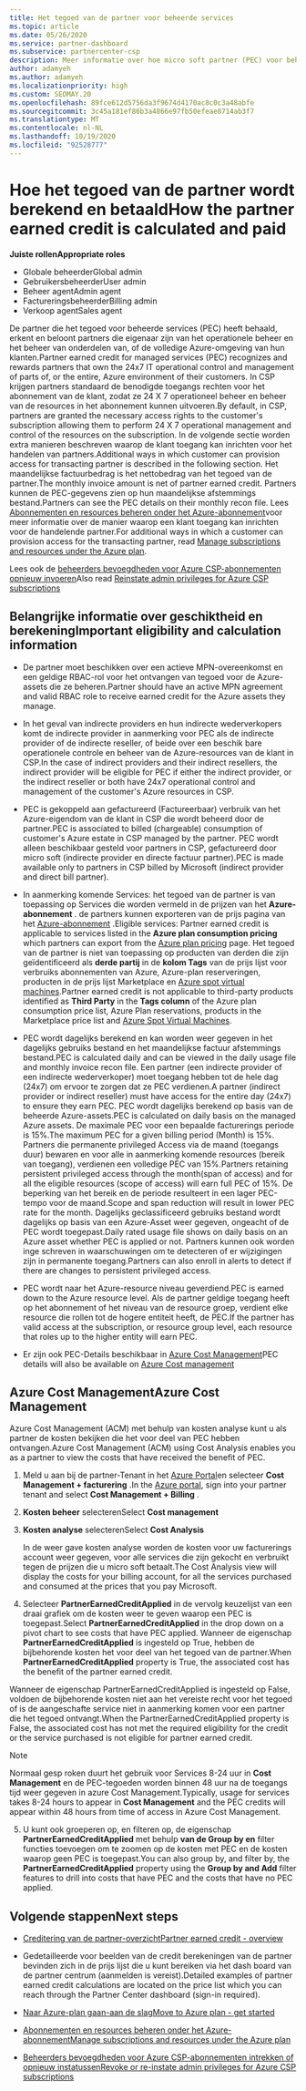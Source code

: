 ```yaml
---
title: Het tegoed van de partner voor beheerde services
ms.topic: article
ms.date: 05/26/2020
ms.service: partner-dashboard
ms.subservice: partnercenter-csp
description: Meer informatie over hoe micro soft partner (PEC) voor beheerde services wordt berekend en betaald, en hoe u ervoor kunt zorgen dat u in aanmerking komt.
author: adamyeh
ms.author: adamyeh
ms.localizationpriority: high
ms.custom: SEOMAY.20
ms.openlocfilehash: 89fce612d5756da3f9674d4170ac8c0c3a48abfe
ms.sourcegitcommit: 3c45a181ef86b3a4866e97fb50efeae8714ab3f7
ms.translationtype: MT
ms.contentlocale: nl-NL
ms.lasthandoff: 10/19/2020
ms.locfileid: "92528777"
---
```

# <a name="how-the-partner-earned-credit-is-calculated-and-paid"></a><span data-ttu-id="e3209-103">Hoe het tegoed van de partner wordt berekend en betaald</span><span class="sxs-lookup"><span data-stu-id="e3209-103">How the partner earned credit is calculated and paid</span></span>

<span data-ttu-id="e3209-104">**Juiste rollen**</span><span class="sxs-lookup"><span data-stu-id="e3209-104">**Appropriate roles**</span></span>

- <span data-ttu-id="e3209-105">Globale beheerder</span><span class="sxs-lookup"><span data-stu-id="e3209-105">Global admin</span></span>
- <span data-ttu-id="e3209-106">Gebruikersbeheerder</span><span class="sxs-lookup"><span data-stu-id="e3209-106">User admin</span></span>
- <span data-ttu-id="e3209-107">Beheer agent</span><span class="sxs-lookup"><span data-stu-id="e3209-107">Admin agent</span></span>
- <span data-ttu-id="e3209-108">Factureringsbeheerder</span><span class="sxs-lookup"><span data-stu-id="e3209-108">Billing admin</span></span>
- <span data-ttu-id="e3209-109">Verkoop agent</span><span class="sxs-lookup"><span data-stu-id="e3209-109">Sales agent</span></span>

<span data-ttu-id="e3209-110">De partner die het tegoed voor beheerde services (PEC) heeft behaald, erkent en beloont partners die eigenaar zijn van het operationele beheer en het beheer van onderdelen van, of de volledige Azure-omgeving van hun klanten.</span><span class="sxs-lookup"><span data-stu-id="e3209-110">Partner earned credit for managed services (PEC) recognizes and rewards partners that own the 24x7 IT operational control and management of parts of, or the entire, Azure environment of their customers.</span></span> <span data-ttu-id="e3209-111">In CSP krijgen partners standaard de benodigde toegangs rechten voor het abonnement van de klant, zodat ze 24 X 7 operationeel beheer en beheer van de resources in het abonnement kunnen uitvoeren.</span><span class="sxs-lookup"><span data-stu-id="e3209-111">By default, in CSP, partners are granted the necessary access rights to the customer's subscription allowing them to perform 24 X 7 operational management and control of the resources on the subscription.</span></span> <span data-ttu-id="e3209-112">In de volgende sectie worden extra manieren beschreven waarop de klant toegang kan inrichten voor het handelen van partners.</span><span class="sxs-lookup"><span data-stu-id="e3209-112">Additional ways in which customer can provision access for transacting partner is described in the following section.</span></span> <span data-ttu-id="e3209-113">Het maandelijkse factuurbedrag is het nettobedrag van het tegoed van de partner.</span><span class="sxs-lookup"><span data-stu-id="e3209-113">The monthly invoice amount is net of partner earned credit.</span></span> <span data-ttu-id="e3209-114">Partners kunnen de PEC-gegevens zien op hun maandelijkse afstemmings bestand.</span><span class="sxs-lookup"><span data-stu-id="e3209-114">Partners can see the PEC details on their monthly recon file.</span></span> <span data-ttu-id="e3209-115">Lees [Abonnementen en resources beheren onder het Azure-abonnement](azure-plan-manage.md)voor meer informatie over de manier waarop een klant toegang kan inrichten voor de handelende partner.</span><span class="sxs-lookup"><span data-stu-id="e3209-115">For additional ways in which a customer can provision access for the transacting partner, read [Manage subscriptions and resources under the Azure plan](azure-plan-manage.md).</span></span>

<span data-ttu-id="e3209-116">Lees ook de [beheerders bevoegdheden voor Azure CSP-abonnementen opnieuw invoeren](revoke-reinstate-csp.md)</span><span class="sxs-lookup"><span data-stu-id="e3209-116">Also read [Reinstate admin privileges for Azure CSP subscriptions](revoke-reinstate-csp.md)</span></span>

## <a name="important-eligibility-and-calculation-information"></a><span data-ttu-id="e3209-117">Belangrijke informatie over geschiktheid en berekening</span><span class="sxs-lookup"><span data-stu-id="e3209-117">Important eligibility and calculation information</span></span>

- <span data-ttu-id="e3209-118">De partner moet beschikken over een actieve MPN-overeenkomst en een geldige RBAC-rol voor het ontvangen van tegoed voor de Azure-assets die ze beheren.</span><span class="sxs-lookup"><span data-stu-id="e3209-118">Partner should have an active MPN agreement and valid RBAC role to receive earned credit for the Azure assets they manage.</span></span> 

- <span data-ttu-id="e3209-119">In het geval van indirecte providers en hun indirecte wederverkopers komt de indirecte provider in aanmerking voor PEC als de indirecte provider of de indirecte reseller, of beide over een beschik bare operationele controle en beheer van de Azure-resources van de klant in CSP.</span><span class="sxs-lookup"><span data-stu-id="e3209-119">In the case of indirect providers and their indirect resellers, the indirect provider will be eligible for PEC if either the indirect provider, or the indirect reseller or both have 24x7 operational control and management of the customer's Azure resources in CSP.</span></span>

- <span data-ttu-id="e3209-120">PEC is gekoppeld aan gefactureerd (Factureerbaar) verbruik van het Azure-eigendom van de klant in CSP die wordt beheerd door de partner.</span><span class="sxs-lookup"><span data-stu-id="e3209-120">PEC is associated to billed (chargeable) consumption of customer's Azure estate in CSP managed by the partner.</span></span> <span data-ttu-id="e3209-121">PEC wordt alleen beschikbaar gesteld voor partners in CSP, gefactureerd door micro soft (indirecte provider en directe factuur partner).</span><span class="sxs-lookup"><span data-stu-id="e3209-121">PEC is made available only to partners in CSP billed by Microsoft (indirect provider and direct bill partner).</span></span> 

- <span data-ttu-id="e3209-122">In aanmerking komende Services: het tegoed van de partner is van toepassing op Services die worden vermeld in de prijzen van het **Azure-abonnement** . de partners kunnen exporteren van de prijs pagina van het [Azure-abonnement](https://partner.microsoft.com/commerce/sales) .</span><span class="sxs-lookup"><span data-stu-id="e3209-122">Eligible services: Partner earned credit is applicable to services listed in the **Azure plan consumption pricing** which partners can export from the [Azure plan pricing](https://partner.microsoft.com/commerce/sales) page.</span></span> <span data-ttu-id="e3209-123">Het tegoed van de partner is niet van toepassing op producten van derden die zijn geïdentificeerd als **derde partij** in de **kolom Tags** van de prijs lijst voor verbruiks abonnementen van Azure, Azure-plan reserveringen, producten in de prijs lijst Marketplace en [Azure spot virtual machines](https://partner.microsoft.com/resources/collection/azure-spot-in-csp#/).</span><span class="sxs-lookup"><span data-stu-id="e3209-123">Partner earned credit is not applicable to third-party products identified as **Third Party** in the **Tags column** of the Azure plan consumption price list, Azure Plan reservations, products in the Marketplace price list and [Azure Spot Virtual Machines](https://partner.microsoft.com/resources/collection/azure-spot-in-csp#/).</span></span>

- <span data-ttu-id="e3209-124">PEC wordt dagelijks berekend en kan worden weer gegeven in het dagelijks gebruiks bestand en het maandelijkse factuur afstemmings bestand.</span><span class="sxs-lookup"><span data-stu-id="e3209-124">PEC is calculated daily and can be viewed in the daily usage file and monthly invoice recon file.</span></span> <span data-ttu-id="e3209-125">Een partner (een indirecte provider of een indirecte wederverkoper) moet toegang hebben tot de hele dag (24x7) om ervoor te zorgen dat ze PEC verdienen.</span><span class="sxs-lookup"><span data-stu-id="e3209-125">A partner (indirect provider or indirect reseller) must have access for the entire day (24x7) to ensure they earn PEC.</span></span> <span data-ttu-id="e3209-126">PEC wordt dagelijks berekend op basis van de beheerde Azure-assets.</span><span class="sxs-lookup"><span data-stu-id="e3209-126">PEC is calculated on daily basis on the managed Azure assets.</span></span> <span data-ttu-id="e3209-127">De maximale PEC voor een bepaalde facturerings periode is 15%.</span><span class="sxs-lookup"><span data-stu-id="e3209-127">The maximum PEC for a given billing period (Month) is 15%.</span></span> <span data-ttu-id="e3209-128">Partners die permanente privileged Access via de maand (toegangs duur) bewaren en voor alle in aanmerking komende resources (bereik van toegang), verdienen een volledige PEC van 15%.</span><span class="sxs-lookup"><span data-stu-id="e3209-128">Partners retaining persistent privileged access through the month(span of access) and for all the eligible resources (scope of access) will earn full PEC of 15%.</span></span> <span data-ttu-id="e3209-129">De beperking van het bereik en de periode resulteert in een lager PEC-tempo voor de maand.</span><span class="sxs-lookup"><span data-stu-id="e3209-129">Scope and span reduction will result in lower PEC rate for the month.</span></span> <span data-ttu-id="e3209-130">Dagelijks geclassificeerd gebruiks bestand wordt dagelijks op basis van een Azure-Asset weer gegeven, ongeacht of de PEC wordt toegepast.</span><span class="sxs-lookup"><span data-stu-id="e3209-130">Daily rated usage file shows on daily basis on an Azure asset whether PEC is applied or not.</span></span> <span data-ttu-id="e3209-131">Partners kunnen ook worden inge schreven in waarschuwingen om te detecteren of er wijzigingen zijn in permanente toegang.</span><span class="sxs-lookup"><span data-stu-id="e3209-131">Partners can also enroll in alerts to detect if there are changes to persistent privileged access.</span></span>

- <span data-ttu-id="e3209-132">PEC wordt naar het Azure-resource niveau geverdiend.</span><span class="sxs-lookup"><span data-stu-id="e3209-132">PEC is earned down to the Azure resource level.</span></span> <span data-ttu-id="e3209-133">Als de partner geldige toegang heeft op het abonnement of het niveau van de resource groep, verdient elke resource die rollen tot de hogere entiteit heeft, de PEC.</span><span class="sxs-lookup"><span data-stu-id="e3209-133">If the partner has valid access at the subscription, or resource group level, each resource that roles up to the higher entity will earn PEC.</span></span>  

- <span data-ttu-id="e3209-134">Er zijn ook PEC-Details beschikbaar in [Azure Cost Management](/azure/cost-management-billing/costs/get-started-partners)</span><span class="sxs-lookup"><span data-stu-id="e3209-134">PEC details will also be available on [Azure Cost management](/azure/cost-management-billing/costs/get-started-partners)</span></span>

## <a name="azure-cost-management"></a><span data-ttu-id="e3209-135">Azure Cost Management</span><span class="sxs-lookup"><span data-stu-id="e3209-135">Azure Cost Management</span></span>

<span data-ttu-id="e3209-136">Azure Cost Management (ACM) met behulp van kosten analyse kunt u als partner de kosten bekijken die het voor deel van PEC hebben ontvangen.</span><span class="sxs-lookup"><span data-stu-id="e3209-136">Azure Cost Management (ACM) using Cost Analysis enables you as a partner to view the costs that have received the benefit of PEC.</span></span>  

1. <span data-ttu-id="e3209-137">Meld u aan bij de partner-Tenant in het [Azure Portal](https://portal.azure.com)en selecteer **Cost Management + facturering** .</span><span class="sxs-lookup"><span data-stu-id="e3209-137">In the [Azure portal](https://portal.azure.com), sign into your partner tenant and select **Cost Management + Billing** .</span></span>

2. <span data-ttu-id="e3209-138">**Kosten beheer** selecteren</span><span class="sxs-lookup"><span data-stu-id="e3209-138">Select **Cost management**</span></span>

3. <span data-ttu-id="e3209-139">**Kosten analyse** selecteren</span><span class="sxs-lookup"><span data-stu-id="e3209-139">Select **Cost Analysis**</span></span>

   <span data-ttu-id="e3209-140">In de weer gave kosten analyse worden de kosten voor uw facturerings account weer gegeven, voor alle services die zijn gekocht en verbruikt tegen de prijzen die u micro soft betaalt.</span><span class="sxs-lookup"><span data-stu-id="e3209-140">The Cost Analysis view will display the costs for your billing account, for all the services purchased and consumed at the prices that you pay Microsoft.</span></span>

4. <span data-ttu-id="e3209-141">Selecteer **PartnerEarnedCreditApplied** in de vervolg keuzelijst van een draai grafiek om de kosten weer te geven waarop een PEC is toegepast.</span><span class="sxs-lookup"><span data-stu-id="e3209-141">Select **PartnerEarnedCreditApplied** in the drop down on a pivot chart to see costs that have PEC applied.</span></span> <span data-ttu-id="e3209-142">Wanneer de eigenschap **PartnerEarnedCreditApplied** is ingesteld op True, hebben de bijbehorende kosten het voor deel van het tegoed van de partner.</span><span class="sxs-lookup"><span data-stu-id="e3209-142">When **PartnerEarnedCreditApplied** property is True, the associated cost has the benefit of the partner earned credit.</span></span> 

<span data-ttu-id="e3209-143">Wanneer de eigenschap PartnerEarnedCreditApplied is ingesteld op False, voldoen de bijbehorende kosten niet aan het vereiste recht voor het tegoed of is de aangeschafte service niet in aanmerking komen voor een partner die het tegoed ontvangt.</span><span class="sxs-lookup"><span data-stu-id="e3209-143">When the PartnerEarnedCreditApplied property is False, the associated cost has not met the required eligibility for the credit or the service purchased is not eligible for partner earned credit.</span></span>

>[!NOTE] 
><span data-ttu-id="e3209-144">Normaal gesp roken duurt het gebruik voor Services 8-24 uur in **Cost Management** en de PEC-tegoeden worden binnen 48 uur na de toegangs tijd weer gegeven in azure Cost Management.</span><span class="sxs-lookup"><span data-stu-id="e3209-144">Typically, usage for services takes 8-24 hours to appear in **Cost Management** and the PEC credits will appear within 48 hours from time of access in Azure Cost Management.</span></span>

5. <span data-ttu-id="e3209-145">U kunt ook groeperen op, en filteren op, de eigenschap **PartnerEarnedCreditApplied** met behulp **van de Group by en** filter functies toevoegen om te zoomen op de kosten met PEC en de kosten waarop geen PEC is toegepast.</span><span class="sxs-lookup"><span data-stu-id="e3209-145">You can also group by, and filter by, the **PartnerEarnedCreditApplied** property using the **Group by and Add** filter features to drill into costs that have PEC and the costs that have no PEC applied.</span></span>

## <a name="next-steps"></a><span data-ttu-id="e3209-146">Volgende stappen</span><span class="sxs-lookup"><span data-stu-id="e3209-146">Next steps</span></span>

- [<span data-ttu-id="e3209-147">Creditering van de partner-overzicht</span><span class="sxs-lookup"><span data-stu-id="e3209-147">Partner earned credit - overview</span></span>](partner-earned-credit.md)

- <span data-ttu-id="e3209-148">Gedetailleerde voor beelden van de credit berekeningen van de partner bevinden zich in de prijs lijst die u kunt bereiken via het dash board van de partner centrum (aanmelden is vereist).</span><span class="sxs-lookup"><span data-stu-id="e3209-148">Detailed examples of partner earned credit calculations are located on the price list which you can reach through the Partner Center dashboard (sign-in required).</span></span>

- [<span data-ttu-id="e3209-149">Naar Azure-plan gaan-aan de slag</span><span class="sxs-lookup"><span data-stu-id="e3209-149">Move to Azure plan - get started</span></span>](azure-plan-get-started.md)

- [<span data-ttu-id="e3209-150">Abonnementen en resources beheren onder het Azure-abonnement</span><span class="sxs-lookup"><span data-stu-id="e3209-150">Manage subscriptions and resources under the Azure plan</span></span>](azure-plan-manage.md)

- [<span data-ttu-id="e3209-151">Beheerders bevoegdheden voor Azure CSP-abonnementen intrekken of opnieuw instatussen</span><span class="sxs-lookup"><span data-stu-id="e3209-151">Revoke or re-instate admin privileges for Azure CSP subscriptions</span></span>](revoke-reinstate-csp.md)
